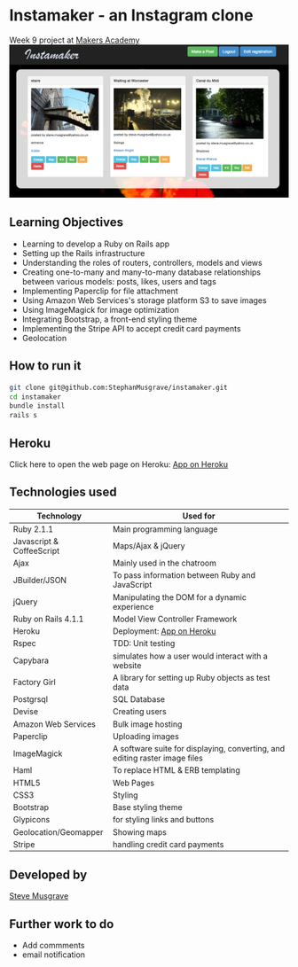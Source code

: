 # Instamaker - an Instagram clone
Week 9 project at [Makers Academy]
![](public/instamaker_.png)

## Learning Objectives
- Learning to develop a Ruby on Rails app
- Setting up the Rails infrastructure 
- Understanding the roles of routers, controllers, models and views
- Creating one-to-many and many-to-many database relationships between various models: posts, likes, users and tags
- Implementing Paperclip for file attachment
- Using Amazon Web Services's storage platform S3 to save images
- Using ImageMagick for image optimization
- Integrating Bootstrap, a front-end styling theme
- Implementing the Stripe API to accept credit card payments
- Geolocation

## How to run it
```sh
git clone git@github.com:StephanMusgrave/instamaker.git
cd instamaker
bundle install
rails s

```

Heroku
----
Click here to open the web page on Heroku: [App on Heroku]

## Technologies used

|Technology                 |Used for                        |
|---------------------------|--------------------------------|
|Ruby 2.1.1                 |Main programming language       |
|Javascript & CoffeeScript  |Maps/Ajax & jQuery              |
|Ajax                       |Mainly used in the chatroom     |
|JBuilder/JSON              |To pass information between Ruby and JavaScript |
|jQuery                     |Manipulating the DOM for a dynamic experience |
|Ruby on Rails 4.1.1        |Model View Controller Framework |
|Heroku                     |Deployment: [App on Heroku]     |
|Rspec                      |TDD: Unit testing               |
|Capybara                   |simulates how a user would interact with a website|
|Factory Girl               |A library for setting up Ruby objects as test data  |
|Postgrsql                  |SQL Database                    |
|Devise                     |Creating users                  |
|Amazon Web Services        |Bulk image hosting              |
|Paperclip                  |Uploading images                |
|ImageMagick                |A software suite for displaying, converting, and editing raster image files|
|Haml                       |To replace HTML & ERB templating|
|HTML5                      |Web Pages                       |
|CSS3                       |Styling                         |
|Bootstrap                  |Base styling theme              |
|Glypicons                  |for styling links and buttons   |
|Geolocation/Geomapper      |Showing maps                    |
|Stripe                     |handling credit card payments   |


## Developed by

[Steve Musgrave]

## Further work to do
- Add commments
- email notification


[Steve Musgrave]:https://github.com/StephanMusgrave
[App on Heroku]:http://instamakermusgrave.herokuapp.com/
[Makers Academy]:http://www.makersacademy.com
